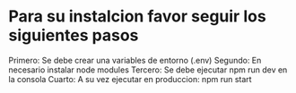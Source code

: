 # Para su instalcion favor seguir los siguientes pasos
Primero: Se debe crear una variables de entorno (.env)
Segundo: En necesario instalar node modules
Tercero: Se debe ejecutar npm run dev en la consola
Cuarto: A su vez ejecutar en produccion: npm run start
